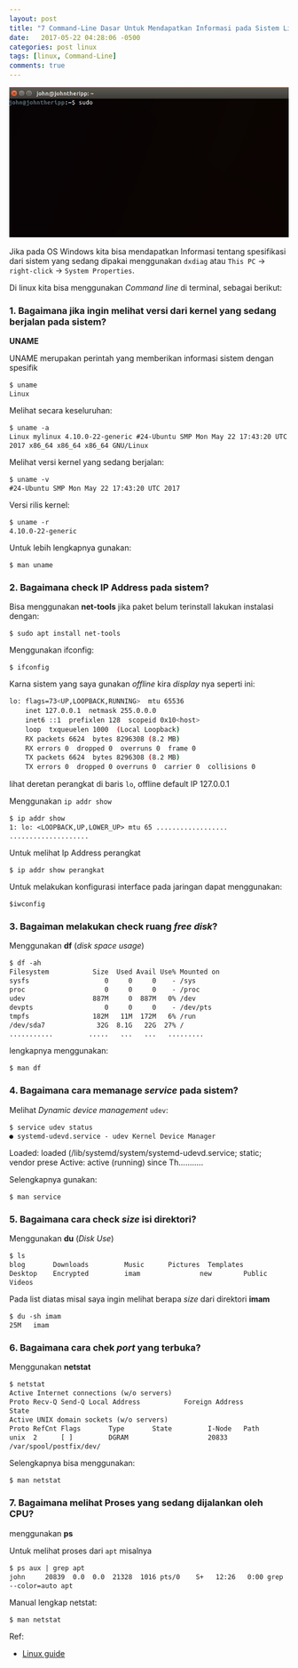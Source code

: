 ```yaml
---
layout: post
title: "7 Command-Line Dasar Untuk Mendapatkan Informasi pada Sistem Linux"
date:   2017-05-22 04:28:06 -0500
categories: post linux
tags: [linux, Command-Line]
comments: true
---
```

![linux terminal](/assets/img/terminal/trmnl.png)

<span class="first-letter">J</span>ika pada OS Windows kita bisa mendapatkan Informasi tentang spesifikasi dari sistem yang sedang dipakai menggunakan `dxdiag` atau `This PC` &rarr; `right-click` &rarr; `System Properties`.

Di linux kita bisa menggunakan *Command line* di terminal, sebagai berikut:

### 1. Bagaimana jika ingin melihat versi dari kernel yang sedang berjalan pada sistem?

**UNAME**

UNAME merupakan perintah yang memberikan informasi sistem dengan spesifik

    $ uname
    Linux

Melihat secara keseluruhan:

    $ uname -a
    Linux mylinux 4.10.0-22-generic #24-Ubuntu SMP Mon May 22 17:43:20 UTC 2017 x86_64 x86_64 x86_64 GNU/Linux

Melihat versi kernel yang sedang berjalan:

    $ uname -v
    #24-Ubuntu SMP Mon May 22 17:43:20 UTC 2017

Versi rilis kernel:

    $ uname -r
    4.10.0-22-generic

Untuk lebih lengkapnya gunakan:

    $ man uname

### 2. Bagaimana check IP Address pada sistem?

Bisa menggunakan **net-tools** jika paket belum terinstall lakukan instalasi dengan:

    $ sudo apt install net-tools

Menggunakan ifconfig:

    $ ifconfig

Karna sistem yang saya gunakan *offline* kira *display* nya seperti ini:
``` bash
lo: flags=73<UP,LOOPBACK,RUNNING>  mtu 65536
    inet 127.0.0.1  netmask 255.0.0.0
    inet6 ::1  prefixlen 128  scopeid 0x10<host>
    loop  txqueuelen 1000  (Local Loopback)
    RX packets 6624  bytes 8296308 (8.2 MB)
    RX errors 0  dropped 0  overruns 0  frame 0
    TX packets 6624  bytes 8296308 (8.2 MB)
    TX errors 0  dropped 0 overruns 0  carrier 0  collisions 0
```
lihat deretan perangkat di baris `lo`, offline default IP 127.0.0.1

Menggunakan `ip addr show`

    $ ip addr show
    1: lo: <LOOPBACK,UP,LOWER_UP> mtu 65 ..................
    ....................

Untuk melihat Ip Address perangkat

    $ ip addr show perangkat

Untuk melakukan konfigurasi interface pada jaringan dapat menggunakan:

    $iwconfig

### 3. Bagaiman melakukan check ruang *free disk*?

Menggunakan  **df** (*disk space usage*)

    $ df -ah
    Filesystem           Size  Used Avail Use% Mounted on
    sysfs                   0     0     0    - /sys
    proc                    0     0     0    - /proc
    udev                 887M     0  887M   0% /dev
    devpts                  0     0     0    - /dev/pts
    tmpfs                182M   11M  172M   6% /run
    /dev/sda7             32G  8.1G   22G  27% /
    ...........         .....   ...   ...   .........

lengkapnya menggunakan:

    $ man df

### 4. Bagaimana cara memanage *service* pada sistem?

Melihat *Dynamic device management* `udev`:

    $ service udev status
    ● systemd-udevd.service - udev Kernel Device Manager
   Loaded: loaded (/lib/systemd/system/systemd-udevd.service; static; vendor prese
   Active: active (running) since Th...........

Selengkapnya gunakan:

    $ man service

### 5. Bagaimana cara check *size* isi direktori?

Menggunakan **du** (*Disk Use*)

    $ ls
    blog       Downloads         Music      Pictures  Templates
    Desktop    Encrypted         imam               new        Public    Videos

Pada list diatas misal saya ingin melihat berapa *size* dari direktori **imam**

    $ du -sh imam
    25M	  imam

### 6. Bagaimana cara chek *port* yang terbuka?

Menggunakan **netstat**

    $ netstat
    Active Internet connections (w/o servers)
    Proto Recv-Q Send-Q Local Address           Foreign Address         State      
    Active UNIX domain sockets (w/o servers)
    Proto RefCnt Flags       Type       State         I-Node   Path
    unix  2      [ ]         DGRAM                    20833    /var/spool/postfix/dev/

Selengkapnya bisa menggunakan:

    $ man netstat

### 7. Bagaimana melihat Proses yang sedang dijalankan oleh CPU?

menggunakan **ps**

Untuk melihat proses dari `apt` misalnya

    $ ps aux | grep apt
    john     20839  0.0  0.0  21328  1016 pts/0    S+   12:26   0:00 grep --color=auto apt

Manual lengkap netstat:

    $ man netstat

Ref:
- [Linux guide](http://www.linuxguide.it/linux_commands_line_en.htm)
